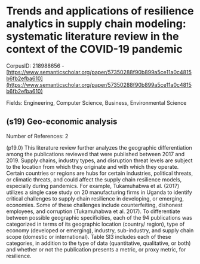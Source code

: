 # Trends and applications of resilience analytics in supply chain modeling: systematic literature review in the context of the COVID-19 pandemic

CorpusID: 218988656 - [https://www.semanticscholar.org/paper/57350288f90b899a5ce11a0c4815b6fb2efba610](https://www.semanticscholar.org/paper/57350288f90b899a5ce11a0c4815b6fb2efba610)

Fields: Engineering, Computer Science, Business, Environmental Science

## (s19) Geo-economic analysis
Number of References: 2

(p19.0) This literature review further analyzes the geographic differentiation among the publications reviewed that were published between 2017 and 2019. Supply chains, industry types, and disruption threat levels are subject to the location from which they originate and with which they operate. Certain countries or regions are hubs for certain industries, political threats, or climatic threats, and could affect the supply chain resilience models, especially during pandemics. For example, Tukamuhabwa et al. (2017) utilizes a single case study on 20 manufacturing firms in Uganda to identify critical challenges to supply chain resilience in developing, or emerging, economies. Some of these challenges include counterfeiting, dishonest employees, and corruption (Tukamuhabwa et al. 2017). To differentiate between possible geographic specificities, each of the 94 publications was categorized in terms of its geographic location (country/ region), type of economy (developed or emerging), industry, sub-industry, and supply chain scope (domestic or international). Table SI3 includes each of these categories, in addition to the type of data (quantitative, qualitative, or both) and whether or not the publication presents a metric, or proxy metric, for resilience.
